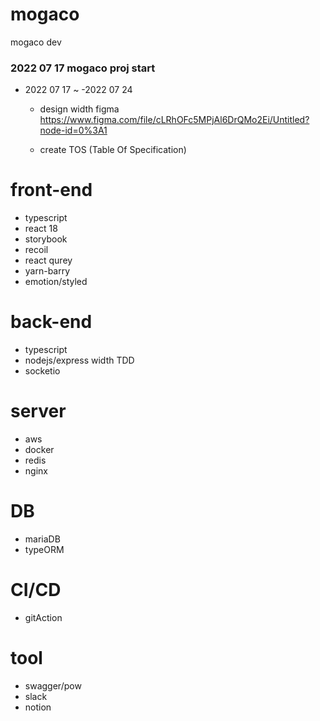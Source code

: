 # mogaco
mogaco dev


 ### 2022 07 17 mogaco proj start
 * 2022 07 17 ~ -2022 07 24
   * design width figma
     https://www.figma.com/file/cLRhOFc5MPjAl6DrQMo2Ei/Untitled?node-id=0%3A1
 
   * create TOS (Table Of Specification)
 
 
 # front-end
 
 * typescript
 * react 18
 * storybook
 * recoil
 * react qurey
 * yarn-barry
 * emotion/styled
 
 # back-end
 
 * typescript
 * nodejs/express width TDD
 * socketio
 
 # server
 
 * aws
 * docker
 * redis
 * nginx

# DB

* mariaDB
* typeORM


 # CI/CD
 
 * gitAction
 
 # tool
 
 * swagger/pow
 * slack
 * notion
 
 
 
 
 
 
 
 
